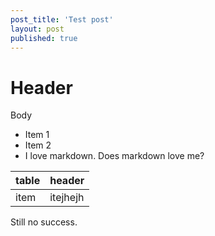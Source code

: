 ```yaml
---
post_title: 'Test post'
layout: post
published: true
---
```

# Header
Body

* Item 1
* Item 2
* I love markdown. Does markdown love me?

| table | header   |
| ----- | -------- |
| item  | itejhejh |

Still no success.

